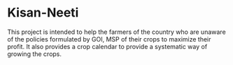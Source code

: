# Kisan-Neeti
This project is intended to help the farmers of the country who are unaware of the policies formulated by GOI, MSP of their crops to maximize their profit. It also provides a crop calendar to provide a systematic way of growing the crops. 
